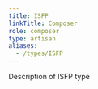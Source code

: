 ```yaml
---
title: ISFP
linkTitle: Composer
role: composer
type: artisan
aliases:
  - /types/ISFP
---
```

Description of ISFP type